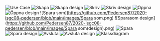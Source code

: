 ![Use Case](https://github.com/Pedersen87/2020-isgc08-pedersen/blob/main/images/UseCaseDiagram1.png)
![Skapa](https://github.com/Pedersen87/2020-isgc08-pedersen/blob/main/images/Create.png)
![Skapa design](https://github.com/Pedersen87/2020-isgc08-pedersen/blob/main/images/Skapa(design).png)
![Skriv](https://github.com/Pedersen87/2020-isgc08-pedersen/blob/main/images/Write.png)
![Skriv design](https://github.com/Pedersen87/2020-isgc08-pedersen/blob/main/images/Skriva(design).png)
![Öppna](https://github.com/Pedersen87/2020-isgc08-pedersen/blob/main/images/Open.png)
![Öppna design](https://github.com/Pedersen87/2020-isgc08-pedersen/blob/main/images/Öppna(design).png)
![Spara som](https://github.com/Pedersen87/2020-isgc08-pedersen/blob/main/images/Spara som.png)
![Sparasom design](https://github.com/Pedersen87/2020-isgc08-pedersen/blob/main/images/Spara som(design).png)
![Spara](https://github.com/Pedersen87/2020-isgc08-pedersen/blob/main/images/Spara.png)
![Spara design](https://github.com/Pedersen87/2020-isgc08-pedersen/blob/main/images/Spara(design).png)
![Avsluta](https://github.com/Pedersen87/2020-isgc08-pedersen/blob/main/images/Avsluta.png)
![Avsluta design](https://github.com/Pedersen87/2020-isgc08-pedersen/blob/main/images/Avsluta(design).png)
![Klassdiagram](https://github.com/Pedersen87/2020-isgc08-pedersen/blob/main/images/ClassDiagram.png)


